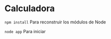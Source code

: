 # Calculadora 
``` npm install ``` Para reconstruir los módulos de Node

``` node app ``` Para iniciar 
